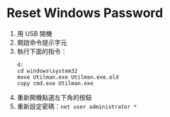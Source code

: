 # Reset Windows Password

1. 用 USB 開機
2. 開啟命令提示字元
3. 執行下面的指令：
   ```shell
   d:
   cd windows\system32
   move Utilman.exe Utilman.exe.old
   copy cmd.exe Utilman.exe
   ```
4. 重新開機點選左下角的按鈕
5. 重新設定密碼：`net user administrator *`
